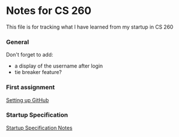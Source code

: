 # Notes for CS 260
This file is for tracking what I have learned from my startup in CS 260

### General

Don't forget to add:
- a display of the username after login
- tie breaker feature?

### First assignment
[Setting up GitHub](GitHub.md)

### Startup Specification
[Startup Specification Notes](StartupSpec.md)
